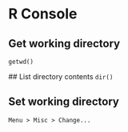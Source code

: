 # R Console

## Get working directory
```getwd()```

## List directory contents
```dir()```

## Set working directory
```Menu > Misc > Change...```

